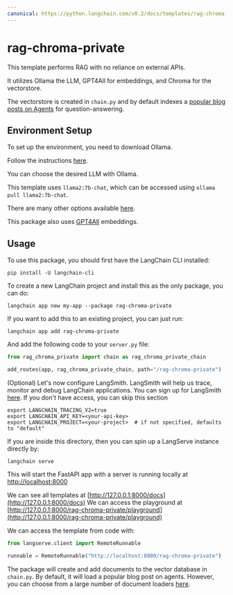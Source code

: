 ```yaml
---
canonical: https://python.langchain.com/v0.2/docs/templates/rag-chroma-private/
---
```


# rag-chroma-private

This template performs RAG with no reliance on external APIs. 

It utilizes Ollama the LLM, GPT4All for embeddings, and Chroma for the vectorstore.

The vectorstore is created in `chain.py` and by default indexes a [popular blog posts on Agents](https://lilianweng.github.io/posts/2023-06-23-agent/) for question-answering. 

## Environment Setup

To set up the environment, you need to download Ollama. 

Follow the instructions [here](https://python.langchain.com/docs/integrations/chat/ollama). 

You can choose the desired LLM with Ollama. 

This template uses `llama2:7b-chat`, which can be accessed using `ollama pull llama2:7b-chat`.

There are many other options available [here](https://ollama.ai/library).

This package also uses [GPT4All](https://python.langchain.com/docs/integrations/text_embedding/gpt4all) embeddings. 

## Usage

To use this package, you should first have the LangChain CLI installed:

```shell
pip install -U langchain-cli
```

To create a new LangChain project and install this as the only package, you can do:

```shell
langchain app new my-app --package rag-chroma-private
```

If you want to add this to an existing project, you can just run:

```shell
langchain app add rag-chroma-private
```

And add the following code to your `server.py` file:
```python
from rag_chroma_private import chain as rag_chroma_private_chain

add_routes(app, rag_chroma_private_chain, path="/rag-chroma-private")
```

(Optional) Let's now configure LangSmith. LangSmith will help us trace, monitor and debug LangChain applications. You can sign up for LangSmith [here](https://smith.langchain.com/). If you don't have access, you can skip this section

```shell
export LANGCHAIN_TRACING_V2=true
export LANGCHAIN_API_KEY=<your-api-key>
export LANGCHAIN_PROJECT=<your-project>  # if not specified, defaults to "default"
```

If you are inside this directory, then you can spin up a LangServe instance directly by:

```shell
langchain serve
```

This will start the FastAPI app with a server is running locally at
[http://localhost:8000](http://localhost:8000)

We can see all templates at [http://127.0.0.1:8000/docs](http://127.0.0.1:8000/docs)
We can access the playground at [http://127.0.0.1:8000/rag-chroma-private/playground](http://127.0.0.1:8000/rag-chroma-private/playground)  

We can access the template from code with:

```python
from langserve.client import RemoteRunnable

runnable = RemoteRunnable("http://localhost:8000/rag-chroma-private")
```

The package will create and add documents to the vector database in `chain.py`. By default, it will load a popular blog post on agents. However, you can choose from a large number of document loaders [here](https://python.langchain.com/docs/integrations/document_loaders).